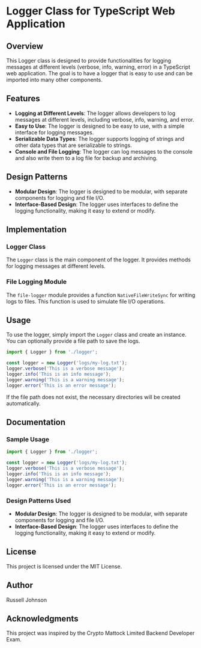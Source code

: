 
# Logger Class for TypeScript Web Application

## Overview

This Logger class is designed to provide functionalities for logging messages at different levels (verbose, info, warning, error) in a TypeScript web application. The goal is to have a logger that is easy to use and can be imported into many other components.

## Features

- **Logging at Different Levels**: The logger allows developers to log messages at different levels, including verbose, info, warning, and error.
- **Easy to Use**: The logger is designed to be easy to use, with a simple interface for logging messages.
- **Serializable Data Types**: The logger supports logging of strings and other data types that are serializable to strings.
- **Console and File Logging**: The logger can log messages to the console and also write them to a log file for backup and archiving.

## Design Patterns

- **Modular Design**: The logger is designed to be modular, with separate components for logging and file I/O.
- **Interface-Based Design**: The logger uses interfaces to define the logging functionality, making it easy to extend or modify.

## Implementation

### Logger Class

The `Logger` class is the main component of the logger. It provides methods for logging messages at different levels.

### File Logging Module

The `file-logger` module provides a function `NativeFileWriteSync` for writing logs to files. This function is used to simulate file I/O operations.

## Usage

To use the logger, simply import the `Logger` class and create an instance. You can optionally provide a file path to save the logs.

```typescript
import { Logger } from './logger';

const logger = new Logger('logs/my-log.txt');
logger.verbose('This is a verbose message');
logger.info('This is an info message');
logger.warning('This is a warning message');
logger.error('This is an error message');
```

If the file path does not exist, the necessary directories will be created automatically.

## Documentation

### Sample Usage

```typescript
import { Logger } from './logger';

const logger = new Logger('logs/my-log.txt');
logger.verbose('This is a verbose message');
logger.info('This is an info message');
logger.warning('This is a warning message');
logger.error('This is an error message');
```

### Design Patterns Used

- **Modular Design**: The logger is designed to be modular, with separate components for logging and file I/O.
- **Interface-Based Design**: The logger uses interfaces to define the logging functionality, making it easy to extend or modify.

## License

This project is licensed under the MIT License.

## Author

Russell Johnson

## Acknowledgments

This project was inspired by the Crypto Mattock Limited Backend Developer Exam.